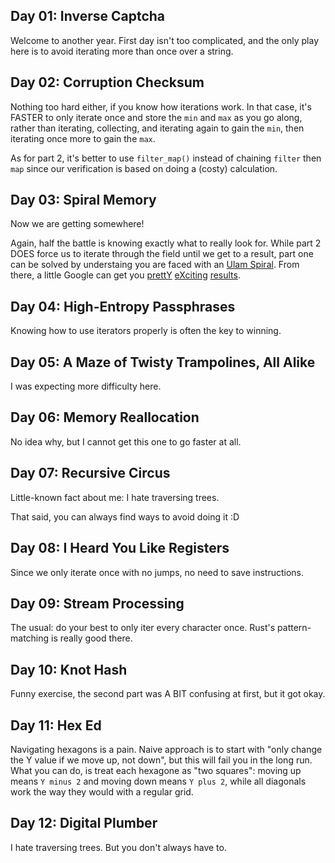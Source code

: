 ## Day 01: Inverse Captcha

Welcome to another year. First day isn't too complicated, and the only play here is to avoid iterating more than once over a string.

## Day 02: Corruption Checksum

Nothing too hard either, if you know how iterations work. In that case, it's FASTER to only iterate once and store the `min` and `max` as you go along, rather than iterating, collecting, and iterating again to gain the `min`, then iterating once more to gain the `max`.

As for part 2, it's better to use `filter_map()` instead of chaining `filter` then `map` since our verification is based on doing a (costy) calculation.

## Day 03: Spiral Memory

Now we are getting somewhere!

Again, half the battle is knowing exactly what to really look for. While part 2 DOES force us to iterate through the field until we get to a result, part one can be solved by understaing you are faced with an [Ulam Spiral](https://en.wikipedia.org/wiki/Ulam_spiral). From there, a little Google can get you [prettY](https://oeis.org/A268038) [eXciting](https://oeis.org/A268038) [results](https://stackoverflow.com/a/61253346).

## Day 04: High-Entropy Passphrases

Knowing how to use iterators properly is often the key to winning.

## Day 05: A Maze of Twisty Trampolines, All Alike

I was expecting more difficulty here.

## Day 06: Memory Reallocation

No idea why, but I cannot get this one to go faster at all.

## Day 07: Recursive Circus

Little-known fact about me: I hate traversing trees.

That said, you can always find ways to avoid doing it :D

## Day 08: I Heard You Like Registers

Since we only iterate once with no jumps, no need to save instructions.

## Day 09: Stream Processing

The usual: do your best to only iter every character once. Rust's pattern-matching is really good there.

## Day 10: Knot Hash

Funny exercise, the second part was A BIT confusing at first, but it got okay.

## Day 11: Hex Ed

Navigating hexagons is a pain. Naive approach is to start with "only change the Y value if we move up, not down", but this will fail you in the long run. What you can do, is treat each hexagone as "two squares": moving up means `Y minus 2` and moving down means `Y plus 2`, while all diagonals work the way they would with a regular grid.

## Day 12: Digital Plumber

I hate traversing trees. But you don't always have to.
